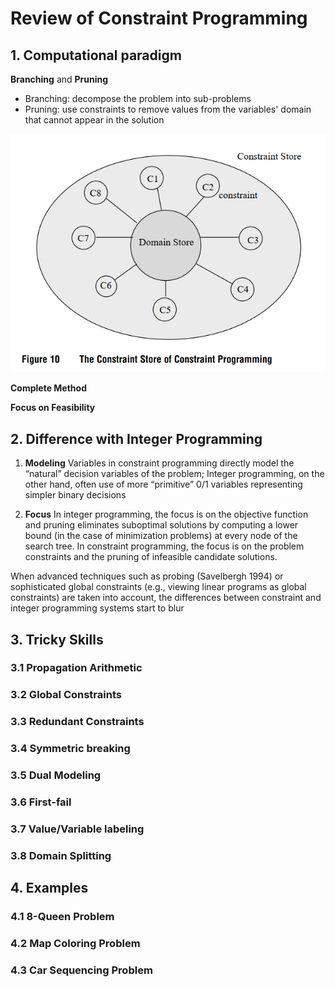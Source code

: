 # Review of Constraint Programming
## 1. Computational paradigm
**Branching** and **Pruning**
- Branching: decompose the problem into sub-problems
- Pruning: use constraints to remove values from the
  variables' domain that cannot appear in the solution
  
![Computational Paradigm](computational%20paradigm.jpg)

**Complete Method**

**Focus on Feasibility**

## 2. Difference with Integer Programming
1. **Modeling**
   Variables in constraint programming directly model the “natural” decision variables of the problem; Integer programming, on 
   the other hand, often use of more “primitive” 0/1 variables representing simpler binary decisions
   
2. **Focus**
   In integer programming, the focus is on the objective function and pruning eliminates suboptimal solutions by computing a lower bound (in the case of
minimization problems) at every node of the search tree. In constraint programming, the focus is on the
problem constraints and the pruning of infeasible candidate solutions.
   
When advanced techniques such as probing (Savelbergh 1994) or sophisticated global constraints (e.g., viewing linear programs as global constraints) are taken into
account, the differences between constraint and integer programming systems start to blur

## 3. Tricky Skills
### 3.1 Propagation Arithmetic
### 3.2 Global Constraints
### 3.3 Redundant Constraints
### 3.4 Symmetric breaking
### 3.5 Dual Modeling
### 3.6 First-fail
### 3.7 Value/Variable labeling
### 3.8 Domain Splitting


## 4. Examples
### 4.1 8-Queen Problem

### 4.2 Map Coloring Problem

### 4.3 Car Sequencing Problem